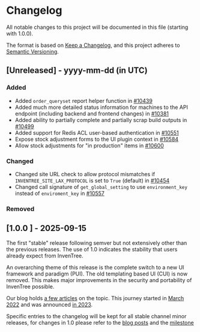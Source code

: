 # Changelog

All notable changes to this project will be documented in this file (starting with 1.0.0).

The format is based on [Keep a Changelog](https://keepachangelog.com/en/1.1.0/),
and this project adheres to [Semantic Versioning](https://semver.org/spec/v2.0.0.html).

## [Unreleased] - yyyy-mm-dd (in UTC)

### Added

- Added `order_queryset` report helper function in [#10439](https://github.com/inventree/InvenTree/pull/10439)
- Added much more detailed status information for machines to the API endpoint (including backend and frontend changes) in [#10381](https://github.com/inventree/InvenTree/pull/10381)
- Added ability to partially complete and partially scrap build outputs in [#10499](https://github.com/inventree/InvenTree/pull/10499)
- Added support for Redis ACL user-based authentication in [#10551](https://github.com/inventree/InvenTree/pull/10551)
- Expose stock adjustment forms to the UI plugin context in [#10584](https://github.com/inventree/InvenTree/pull/10584)
- Allow stock adjustments for "in production" items in [#10600](https://github.com/inventree/InvenTree/pull/10600)

### Changed

- Changed site URL check to allow protocol mismatches if `INVENTREE_SITE_LAX_PROTOCOL` is set to `True` (default) in [#10454](https://github.com/inventree/InvenTree/pull/10454)
- Changed call signature of `get_global_setting` to use `environment_key` instead of `enviroment_key` in [#10557](https://github.com/inventree/InvenTree/pull/10557)

### Removed


## [1.0.0 ] - 2025-09-15

The first "stable" release following semver but not extensively other than the previous releases. The use of 1.0 indicates the stability that users already expect from InvenTree.

An overarching theme of this release is the complete switch to a new UI framework and paradigm (PUI). The old templating based UI (CUI) is now removed. This makes major improvements in the security and portability of InvenTree possible.

Our blog holds [a few articles](https://inventree.org/blog/2024/09/23/ui-roadmap) on the topic. This journey started in [March 2022](https://github.com/inventree/InvenTree/issues/2789) and was announced [in 2023](https://inventree.org/blog/2023/08/28/react).


Specific entries to the changelog will be kept for all stable channel minor releases, for changes in 1.0 please refer to the [blog posts](https://inventree.org/blog/2025/09/15/1.0.0) and the [milestone](https://github.com/inventree/InvenTree/milestone/17)
